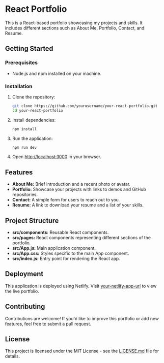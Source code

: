 



#  React Portfolio

This is a React-based portfolio showcasing my projects and skills. It includes different sections such as About Me, Portfolio, Contact, and Resume.

## Getting Started

### Prerequisites

- Node.js and npm installed on your machine.

### Installation

1. Clone the repository:
   ```bash
   git clone https://github.com/yourusername/your-react-portfolio.git
   cd your-react-portfolio
   ```

2. Install dependencies:
   ```bash
   npm install
   ```

3. Run the application:
   ```bash
   npm run dev
   ```

4. Open [http://localhost:3000](http://localhost:3000) in your browser.

## Features

- **About Me:** Brief introduction and a recent photo or avatar.
- **Portfolio:** Showcase your projects with links to demos and GitHub repositories.
- **Contact:** A simple form for users to reach out to you.
- **Resume:** A link to download your resume and a list of your skills.

## Project Structure

- **src/components:** Reusable React components.
- **src/pages:** React components representing different sections of the portfolio.
- **src/App.js:** Main application component.
- **src/App.css:** Styles specific to the main App component.
- **src/index.js:** Entry point for rendering the React app.

## Deployment

This application is deployed using Netlify. Visit [your-netlify-app-url](https://gilded-pasca-0aae3f.netlify.app/projects) to view the live portfolio.

## Contributing

Contributions are welcome! If you'd like to improve this portfolio or add new features, feel free to submit a pull request.

## License

This project is licensed under the MIT License - see the [LICENSE.md](LICENSE.md) file for details.
```

